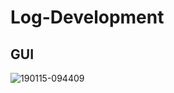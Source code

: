# Log-Development

## GUI

![190115-094409](C:\Users\Fanta\Desktop\java\FileUploader\_work\pic\190115-094409.PNG)

